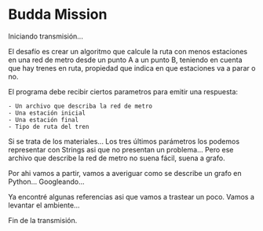 # Budda Mission

Iniciando transmisión...

El desafío es crear un algoritmo que calcule la ruta con menos estaciones en una red de metro desde un punto A a un punto B, teniendo en cuenta que hay trenes en ruta, propiedad que indica en que estaciones va a parar o no.

El programa debe recibir ciertos parametros para emitir una respuesta:

    - Un archivo que describa la red de metro
    - Una estación inicial
    - Una estación final
    - Tipo de ruta del tren

Si se trata de los materiales...
Los tres últimos parámetros los podemos representar con Strings asi que no presentan un problema...
Pero ese archivo que describe la red de metro no suena fácil, suena a grafo.

Por ahi vamos a partir, vamos a averiguar como se describe un grafo en Python...
Googleando...

Ya encontré algunas referencias asi que vamos a trastear un poco. Vamos a levantar el ambiente...

Fin de la transmisión.
